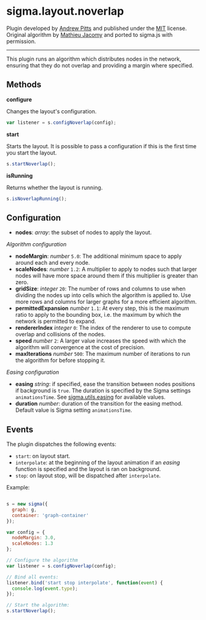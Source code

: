 sigma.layout.noverlap
========================

Plugin developed by [Andrew Pitts](https://github.com/apitts) and published under the [MIT](LICENSE) license. Original algorithm by [Mathieu Jacomy](https://github.com/jacomyma) and ported to sigma.js with permission.

---

This plugin runs an algorithm which distributes nodes in the network, ensuring that they do not overlap and providing a margin where specified.

## Methods

**configure**

Changes the layout's configuration.

```js
var listener = s.configNoverlap(config);
```

**start**

Starts the layout. It is possible to pass a configuration if this is the first time you start the layout.

```js
s.startNoverlap();
```

**isRunning**

Returns whether the layout is running.

```js
s.isNoverlapRunning();
```

## Configuration

* **nodes**: *array*: the subset of nodes to apply the layout.

*Algorithm configuration*

* **nodeMargin**: *number* `5.0`: The additional minimum space to apply around each and every node.
* **scaleNodes**: *number* `1.2`: A multiplier to apply to nodes such that larger nodes will have more space around them if this multiplier is greater than zero.
* **gridSize**: *integer* `20`: The number of rows and columns to use when dividing the nodes up into cells which the algorithm is applied to. Use more rows and columns for larger graphs for a more efficient algorithm.
* **permittedExpansion** *number* `1.1`: At every step, this is the maximum ratio to apply to the bounding box, i.e. the maximum by which the network is permitted to expand.
* **rendererIndex** *integer* `0`: The index of the renderer to use to compute overlap and collisions of the nodes.
* **speed** *number* `2`: A larger value increases the speed with which the algorithm will convergence at the cost of precision.
* **maxIterations** *number* `500`: The maximum number of iterations to run the algorithm for before stopping it.

*Easing configuration*

* **easing** *string*: if specified, ease the transition between nodes positions if background is `true`. The duration is specified by the Sigma settings `animationsTime`. See [sigma.utils.easing](../../src/utils/sigma.utils.js#L723) for available values.
* **duration** *number*: duration of the transition for the easing method. Default value is Sigma setting `animationsTime`.

## Events

The plugin dispatches the following events:

- `start`: on layout start.
- `interpolate`: at the beginning of the layout animation if an *easing* function is specified and the layout is ran on background.
- `stop`: on layout stop, will be dispatched after `interpolate`.

Example:

```js

s = new sigma({
  graph: g,
  container: 'graph-container'
});

var config = {
  nodeMargin: 3.0,
  scaleNodes: 1.3
};

// Configure the algorithm
var listener = s.configNoverlap(config);

// Bind all events:
listener.bind('start stop interpolate', function(event) {
  console.log(event.type);
});

// Start the algorithm:
s.startNoverlap();
```